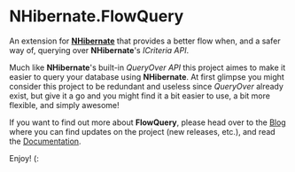 # NHibernate.FlowQuery
An extension for **[NHibernate](http://nhibernate.info/)** that provides a better flow when, and a safer way of, querying over **NHibernate**'s *ICriteria API*.

Much like **NHibernate**'s built-in *QueryOver API* this project aimes to make it easier to query your database using **NHibernate**. At first glimpse you might consider this project to be redundant and useless since *QueryOver* already exist, but give it a go and you might find it a bit easier to use, a bit more flexible, and simply awesome!

If you want to find out more about **FlowQuery**, please head over to the [Blog](http://nhflowquery.wordpress.com/) where you can find updates on the project (new releases, etc.), and read the [Documentation](https://nhflowquery.wordpress.com/documentation/version-2-3/).

Enjoy! (:

